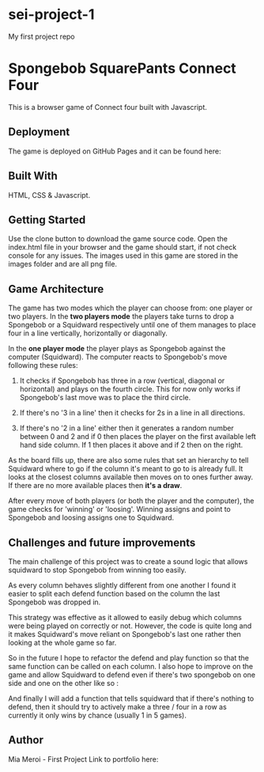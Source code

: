 # sei-project-1
My first project repo

# Spongebob SquarePants Connect Four
This is a browser game of Connect four built with Javascript.

## Deployment
The game is deployed on GitHub Pages and it can be found here:

## Built With
HTML, CSS & Javascript.

## Getting Started
Use the clone button to download the game source code. Open the index.html file in your browser and the game should start, if not check console for any issues. The images used in this game are stored in the images folder and are all png file.

## Game Architecture
The game has two modes which the player can choose from: one player or two players. In the **two players mode** the players take turns to drop a Spongebob or a Squidward respectively until one of them manages to place four in a line vertically, horizontally or diagonally.

In the **one player mode** the player plays as Spongebob against the computer (Squidward). The computer reacts to Spongebob's move following these rules:

1) It checks if Spongebob has three in a row (vertical, diagonal or horizontal) and plays on the fourth circle. This for now only works if Spongebob's last move was to place the third circle.

2) If there's no '3 in a line' then it checks for 2s in a line in all directions.

3) If there's no '2 in a line' either then it generates a random number between 0 and 2 and if 0 then places the player on the first available left hand side column. If 1 then places it above and if 2 then on the right.

As the board fills up, there are also some rules that set an hierarchy to tell Squidward where to go if the column it's meant to go to is already full. It looks at the closest columns available then moves on to ones further away. If there are no more available places then **it's a draw**.

After every move of both players (or both the player and the computer), the game checks for 'winning' or 'loosing'. Winning assigns and point to Spongebob and loosing assigns one to Squidward.

## Challenges and future improvements
The main challenge of this project was to create a sound logic that allows squidward to stop Spongebob from winning too easily.

As every column behaves slightly different from one another I found it easier to split each defend function based on the column the last Spongebob was dropped in.

This strategy was effective as it allowed to easily debug which columns were being played on correctly or not. However, the code is quite long and it makes Squidward's move reliant on Spongebob's last one rather then looking at the whole game so far.

So in the future I hope to refactor the defend and play function so that the same function can be called on each column. I also hope to improve on the game and allow Squidward to defend even if there's two spongebob on one side and one on the other like so :

And finally I will add a function that tells squidward that if there's nothing to defend, then it should try to actively make a three / four in a row as currently it only wins by chance (usually 1 in 5 games).

## Author
Mia Meroi - First Project
Link to portfolio here:
